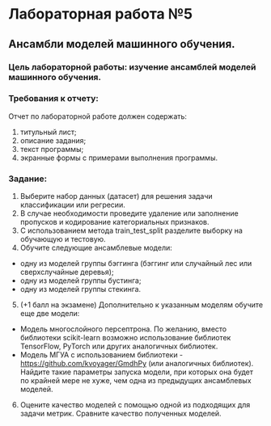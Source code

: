 # Лабораторная работа №5
## Ансамбли моделей машинного обучения.
### Цель лабораторной работы: изучение ансамблей моделей машинного обучения.

### Требования к отчету:
Отчет по лабораторной работе должен содержать:
1. титульный лист;
2. описание задания;
3. текст программы;
4. экранные формы с примерами выполнения программы.

### Задание:
1. Выберите набор данных (датасет) для решения задачи классификации или регресии.
2. В случае необходимости проведите удаление или заполнение пропусков и кодирование категориальных признаков.
3. С использованием метода train_test_split разделите выборку на обучающую и тестовую.
4. Обучите следующие ансамблевые модели:
- одну из моделей группы бэггинга (бэггинг или случайный лес или сверхслучайные деревья);
- одну из моделей группы бустинга;
- одну из моделей группы стекинга.
5. (+1 балл на экзамене) Дополнительно к указанным моделям обучите еще две модели:
- Модель многослойного персептрона. По желанию, вместо библиотеки scikit-learn возможно использование библиотек TensorFlow, PyTorch или других аналогичных библиотек.
- Модель МГУА с использованием библиотеки - https://github.com/kvoyager/GmdhPy (или аналогичных библиотек). Найдите такие параметры запуска модели, при которых она будет по крайней мере не хуже, чем одна из предыдущих ансамблевых моделей.
6. Оцените качество моделей с помощью одной из подходящих для задачи метрик. Сравните качество полученных моделей.
